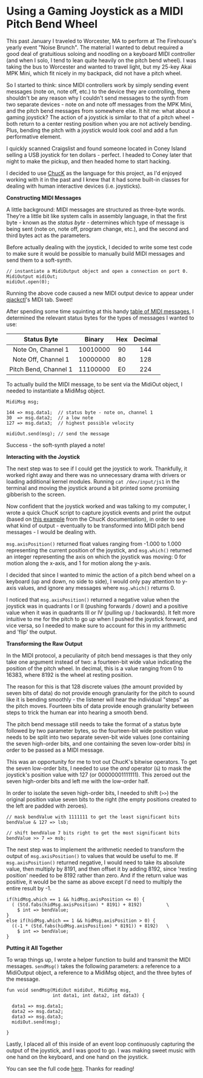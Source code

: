# Using a Gaming Joystick as a MIDI Pitch Bend Wheel

This past January I traveled to Worcester, MA to perform at The Firehouse's yearly event "Noise Brunch". The material I wanted to debut required a good deal of gratuitious soloing and noodling on a keyboard MIDI controller (and when I solo, I tend to lean quite heavily on the pitch bend wheel). I was taking the bus to Worcester and wanted to travel light, but my 25-key Akai MPK Mini, which fit nicely in my backpack, did not have a pitch wheel.

So I started to think: since MIDI controllers work by simply sending event messages (note on, note off, etc.) to the device they are controlling, there shouldn't be any reason why I couldn't send messages to the synth from two separate devices - note on and note off messages from the MPK Mini, and the pitch bend messages from somewhere else. It hit me: what about a gaming joystick? The action of a joystick is similar to that of a pitch wheel - both return to a center resting position when you are not actively bending. Plus, bending the pitch with a joystick would look cool and add a fun performative element.

I quickly scanned Craigslist and found someone located in Coney Island selling a USB joystick for ten dollars - perfect. I headed to Coney later that night to make the pickup, and then headed home to start hacking.

I decided to use [ChucK](http://chuck.cs.princeton.edu/) as the language for this project, as I'd enjoyed working with it in the past and I knew that it had some built-in classes for dealing with human interactive devices (i.e. joysticks).

**Constructing MIDI Messages**

A little background: MIDI messages are structured as three-byte words. They’re a little bit like system calls in assembly language, in that the first byte - known as the *status byte* - determines which type of message is being sent (note on, note off, program change, etc.), and the second and third bytes act as the parameters.

Before actually dealing with the joystick, I decided to write some test code to make sure it would be possible to manually build MIDI messages and send them to a soft-synth.

```
// instantiate a MidiOutput object and open a connection on port 0.
MidiOutput midiOut;
midiOut.open(0);
```
Running the above code caused a new MIDI output device to appear under [qjackctl](http://qjackctl.sourceforge.net/)'s MIDI tab. Sweet!

After spending some time squinting at this handy [table of MIDI messages](http://www.midi.org/techspecs/midimessages.php), I determined the relevant status bytes for the types of messages I wanted to use:

Status Byte | Binary | Hex | Decimal
:---:|:---:|:---:|:---:
Note On, Channel 1 | 10010000 | 90 | 144
Note Off, Channel 1 | 10000000 | 80 | 128
Pitch Bend, Channel 1 | 11100000 | E0 | 224

To actually build the MIDI message, to be sent via the MidiOut object, I needed to instantiate a MidiMsg object.

```
MidiMsg msg;

144 => msg.data1;  // status byte - note on, channel 1
30  => msg.data2;  // a low note
127 => msg.data3;  // highest possible velocity

midiOut.send(msg); // send the message
```
Success - the soft-synth played a note!

**Interacting with the Joystick**

The next step was to see if I could get the joystick to work. Thankfully, it worked right away and there was no unnecessary drama with drivers or loading additional kernel modules. Running `cat /dev/input/js1` in the terminal and moving the joystick around a bit printed  some promising gibberish to the screen.

Now confident that the joystick worked and was talking to my computer, I wrote a quick ChucK script to capture joystick events and print the output (based on [this example](http://chuck.cs.princeton.edu/doc/examples/hid/joy.ck) from the ChucK documentation), in order to see what kind of output - eventually to be transformed into MIDI pitch bend messages - I would be dealing with.

`msg.axisPosition()` returned float values ranging from -1.000 to 1.000 representing the current position of the joystick, and `msg.which()` returned an integer representing the axis on which the joystick was moving: 0 for motion along the x-axis, and 1 for motion along the y-axis.

I decided that since I wanted to mimic the action of a pitch bend wheel on a keyboard (up and down, no side to side), I would only pay attention to y-axis values, and ignore any messages where `msg.which()` returns 0.

I noticed that `msg.axisPosition()` returned a negative value when the joystick was in quadrants I or II (pushing forwards / down) and a positive value when it was in quadrants III or IV (pulling up / backwards). It felt more intuitive to me for the pitch to go *up* when I pushed the joystick forward, and vice versa, so I needed to make sure to account for this in my arithmetic and 'flip' the output.

**Transforming the Raw Output**

In the MIDI protocol, a peculiarity of pitch bend messages is that they only take one argument instead of two: a fourteen-bit wide value indicating the position of the pitch wheel. In decimal, this is a value ranging from 0 to 16383, where 8192 is the wheel at resting position.

The reason for this is that 128 discrete values (the amount provided by seven bits of data) do not provide enough granularity for the pitch to sound like it is bending smoothly - the listener will hear the individual "steps" as the pitch moves. Fourteen bits of data provide enough granularity between steps to trick the human ear into hearing a smooth bend.

The pitch bend message still needs to take the format of a status byte followed by two parameter bytes, so the fourteen-bit wide position value needs to be split into two separate seven-bit wide values (one containing the seven high-order bits, and one containing the seven low-order bits) in order to be passed as a MIDI message.

This was an opportunity for me to trot out ChucK's bitwise operators. To get the seven low-order bits, I needed to use the *and* operator (`&`) to mask the joystick's position value with 127 (or 00000001111111). This zeroed out the seven high-order bits and left me with the low-order half.

In order to isolate the seven high-order bits, I needed to shift (`>>`) the original position value seven bits to the right (the empty positions created to the left are padded with zeroes).

```
// mask bendValue with 1111111 to get the least significant bits
bendValue & 127 => lsb;

// shift bendValue 7 bits right to get the most significant bits
bendValue >> 7 => msb;
```

The next step was to implement the arithmetic needed to transform the output of `msg.axisPosition()` to values that would be useful to me. If `msg.axisPosition()` returned negative, I would need to take its absolute value, then multiply by 8191, and then offset it by adding 8192, since 'resting position' needed to be 8192 rather than zero. And if the return value was positive, it would be the same as above except I'd need to multiply the entire result by -1.

```
if(hidMsg.which == 1 && hidMsg.axisPosition <= 0) {
  ( (Std.fabs(hidMsg.axisPosition) * 8191) + 8192)         \
	$ int => bendValue;
}
else if(hidMsg.which == 1 && hidMsg.axisPosition > 0) {
  ((-1 * (Std.fabs(hidMsg.axisPosition) * 8191)) + 8192)   \
	$ int => bendValue;
}

```

**Putting it All Together**

To wrap things up, I wrote a helper function to build and transmit the MIDI messages. `sendMsg()` takes the following parameters: a reference to a MidiOutput object, a reference to a MidiMsg object, and the three bytes of the message.

```
fun void sendMsg(MidiOut midiOut, MidiMsg msg,
                 int data1, int data2, int data3) {
								 
  data1 => msg.data1;
  data2 => msg.data2;
  data3 => msg.data3;
  midiOut.send(msg);
	
}
```

Lastly, I placed all of this inside of an event loop continuously capturing the output of the joystick, and I was good to go. I was making sweet music with one hand on the keyboard, and one hand on the joystick.

You can see the full code [here](https://github.com/davep3rrett/joystick-pitchbend.ck). Thanks for reading!
